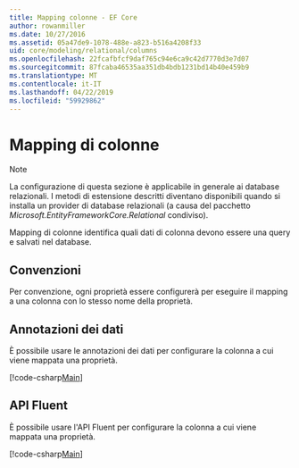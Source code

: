 ```yaml
---
title: Mapping colonne - EF Core
author: rowanmiller
ms.date: 10/27/2016
ms.assetid: 05a47de9-1078-488e-a823-b516a4208f33
uid: core/modeling/relational/columns
ms.openlocfilehash: 22fcafbfcf9daf765c94e6ca9c42d7770d3e7d07
ms.sourcegitcommit: 87fcaba46535aa351db4bdb1231bd14b40e459b9
ms.translationtype: MT
ms.contentlocale: it-IT
ms.lasthandoff: 04/22/2019
ms.locfileid: "59929862"
---
```

# <a name="column-mapping"></a>Mapping di colonne

> [!NOTE]  
> La configurazione di questa sezione è applicabile in generale ai database relazionali. I metodi di estensione descritti diventano disponibili quando si installa un provider di database relazionali (a causa del pacchetto *Microsoft.EntityFrameworkCore.Relational* condiviso).

Mapping di colonne identifica quali dati di colonna devono essere una query e salvati nel database.

## <a name="conventions"></a>Convenzioni

Per convenzione, ogni proprietà essere configurerà per eseguire il mapping a una colonna con lo stesso nome della proprietà.

## <a name="data-annotations"></a>Annotazioni dei dati

È possibile usare le annotazioni dei dati per configurare la colonna a cui viene mappata una proprietà.

[!code-csharp[Main](../../../../samples/core/Modeling/DataAnnotations/Samples/Relational/Column.cs?highlight=13)]

## <a name="fluent-api"></a>API Fluent

È possibile usare l'API Fluent per configurare la colonna a cui viene mappata una proprietà.

[!code-csharp[Main](../../../../samples/core/Modeling/FluentAPI/Samples/Relational/Column.cs?highlight=11-13)]

